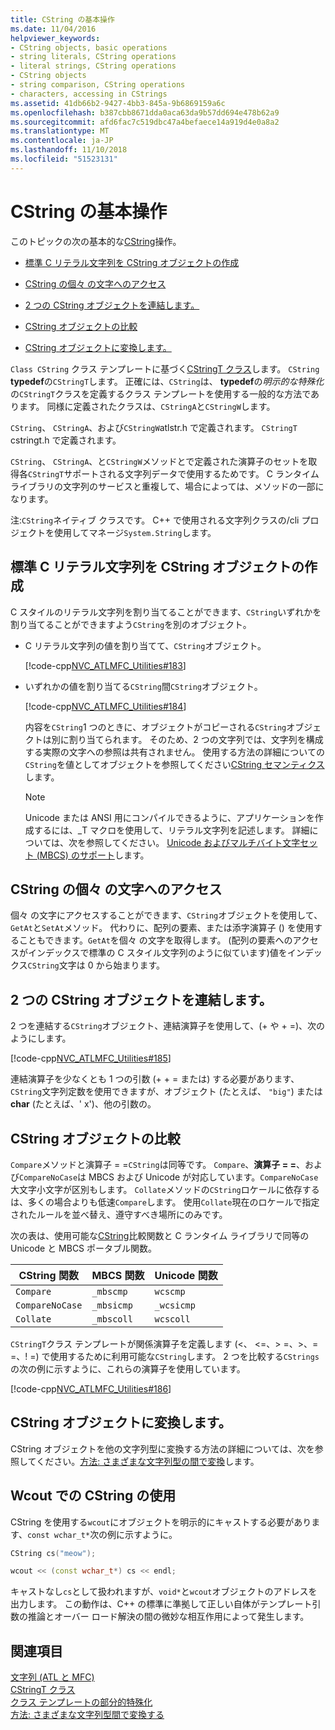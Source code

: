 ```yaml
---
title: CString の基本操作
ms.date: 11/04/2016
helpviewer_keywords:
- CString objects, basic operations
- string literals, CString operations
- literal strings, CString operations
- CString objects
- string comparison, CString operations
- characters, accessing in CStrings
ms.assetid: 41db66b2-9427-4bb3-845a-9b6869159a6c
ms.openlocfilehash: b387cbb8671dda0aca63da9b57dd694e478b62a9
ms.sourcegitcommit: afd6fac7c519dbc47a4befaece14a919d4e0a8a2
ms.translationtype: MT
ms.contentlocale: ja-JP
ms.lasthandoff: 11/10/2018
ms.locfileid: "51523131"
---
```

# <a name="basic-cstring-operations"></a>CString の基本操作

このトピックの次の基本的な[CString](../atl-mfc-shared/reference/cstringt-class.md)操作。

- [標準 C リテラル文字列を CString オブジェクトの作成](#_core_creating_cstring_objects_from_standard_c_literal_strings)

- [CString の個々 の文字へのアクセス](#_core_accessing_individual_characters_in_a_cstring)

- [2 つの CString オブジェクトを連結します。](#_core_concatenating_two_cstring_objects)

- [CString オブジェクトの比較](#_core_comparing_cstring_objects)

- [CString オブジェクトに変換します。](#_core_converting_cstring_objects)

`Class CString` クラス テンプレートに基づく[CStringT クラス](../atl-mfc-shared/reference/cstringt-class.md)します。 `CString` **typedef**の`CStringT`します。 正確には、`CString`は、 **typedef**の*明示的な特殊化*の`CStringT`クラスを定義するクラス テンプレートを使用する一般的な方法であります。 同様に定義されたクラスは、`CStringA`と`CStringW`します。

`CString`、 `CStringA`、および`CStringW`atlstr.h で定義されます。 `CStringT` cstringt.h で定義されます。

`CString`、 `CStringA`、と`CStringW`メソッドとで定義された演算子のセットを取得各`CStringT`サポートされる文字列データで使用するためです。 C ランタイム ライブラリの文字列のサービスと重複して、場合によっては、メソッドの一部になります。

注:`CString`ネイティブ クラスです。 C++ で使用される文字列クラスの/cli プロジェクトを使用してマネージ`System.String`します。

##  <a name="_core_creating_cstring_objects_from_standard_c_literal_strings"></a> 標準 C リテラル文字列を CString オブジェクトの作成

C スタイルのリテラル文字列を割り当てることができます、`CString`いずれかを割り当てることができますよう`CString`を別のオブジェクト。

- C リテラル文字列の値を割り当てて、`CString`オブジェクト。

   [!code-cpp[NVC_ATLMFC_Utilities#183](../atl-mfc-shared/codesnippet/cpp/basic-cstring-operations_1.cpp)]

- いずれかの値を割り当てる`CString`間`CString`オブジェクト。

   [!code-cpp[NVC_ATLMFC_Utilities#184](../atl-mfc-shared/codesnippet/cpp/basic-cstring-operations_2.cpp)]

   内容を`CString`1 つのときに、オブジェクトがコピーされる`CString`オブジェクトは別に割り当てられます。 そのため、2 つの文字列では、文字列を構成する実際の文字への参照は共有されません。 使用する方法の詳細についての`CString`を値としてオブジェクトを参照してください[CString セマンティクス](../atl-mfc-shared/cstring-semantics.md)します。

   > [!NOTE]
   > Unicode または ANSI 用にコンパイルできるように、アプリケーションを作成するには、_T マクロを使用して、リテラル文字列を記述します。 詳細については、次を参照してください。 [Unicode およびマルチバイト文字セット (MBCS) のサポート](../atl-mfc-shared/unicode-and-multibyte-character-set-mbcs-support.md)します。

##  <a name="_core_accessing_individual_characters_in_a_cstring"></a> CString の個々 の文字へのアクセス

個々 の文字にアクセスすることができます、`CString`オブジェクトを使用して、`GetAt`と`SetAt`メソッド。 代わりに、配列の要素、または添字演算子 () を使用することもできます。`GetAt`を個々 の文字を取得します。 (配列の要素へのアクセスがインデックスで標準の C スタイル文字列のように似ています)値をインデックス`CString`文字は 0 から始まります。

##  <a name="_core_concatenating_two_cstring_objects"></a> 2 つの CString オブジェクトを連結します。

2 つを連結する`CString`オブジェクト、連結演算子を使用して、(+ や + =)、次のようにします。

[!code-cpp[NVC_ATLMFC_Utilities#185](../atl-mfc-shared/codesnippet/cpp/basic-cstring-operations_3.cpp)]

連結演算子を少なくとも 1 つの引数 (+ + = または) する必要があります、`CString`文字列定数を使用できますが、オブジェクト (たとえば、 `"big"`) または**char** (たとえば、' x')、他の引数の。

##  <a name="_core_comparing_cstring_objects"></a> CString オブジェクトの比較

`Compare`メソッドと演算子 = =`CString`は同等です。 `Compare`、**演算子 = =**、および`CompareNoCase`は MBCS および Unicode が対応しています。`CompareNoCase`大文字小文字が区別もします。 `Collate`メソッドの`CString`ロケールに依存するは、多くの場合よりも低速`Compare`します。 使用`Collate`現在のロケールで指定されたルールを並べ替え、遵守すべき場所にのみです。

次の表は、使用可能な[CString](../atl-mfc-shared/reference/cstringt-class.md)比較関数と C ランタイム ライブラリで同等の Unicode と MBCS ポータブル関数。

|CString 関数|MBCS 関数|Unicode 関数|
|----------------------|-------------------|----------------------|
|`Compare`|`_mbscmp`|`wcscmp`|
|`CompareNoCase`|`_mbsicmp`|`_wcsicmp`|
|`Collate`|`_mbscoll`|`wcscoll`|

`CStringT`クラス テンプレートが関係演算子を定義します (<、 \<=、> =、>、= =、! =) で使用するために利用可能な`CString`します。 2 つを比較する`CStrings`の次の例に示すように、これらの演算子を使用しています。

[!code-cpp[NVC_ATLMFC_Utilities#186](../atl-mfc-shared/codesnippet/cpp/basic-cstring-operations_4.cpp)]

##  <a name="_core_converting_cstring_objects"></a> CString オブジェクトに変換します。

CString オブジェクトを他の文字列型に変換する方法の詳細については、次を参照してください。[方法: さまざまな文字列型の間で変換](../text/how-to-convert-between-various-string-types.md)します。

## <a name="using-cstring-with-wcout"></a>Wcout での CString の使用

CString を使用する`wcout`にオブジェクトを明示的にキャストする必要があります、`const wchar_t*`次の例に示すように。

```cpp
CString cs("meow");

wcout << (const wchar_t*) cs << endl;
```

キャストなし`cs`として扱われますが、`void*`と`wcout`オブジェクトのアドレスを出力します。 この動作は、C++ の標準に準拠して正しい自体がテンプレート引数の推論とオーバー ロード解決の間の微妙な相互作用によって発生します。

## <a name="see-also"></a>関連項目

[文字列 (ATL と MFC)](../atl-mfc-shared/strings-atl-mfc.md)<br/>
[CStringT クラス](../atl-mfc-shared/reference/cstringt-class.md)<br/>
[クラス テンプレートの部分的特殊化](../cpp/template-specialization-cpp.md)<br/>
[方法: さまざまな文字列型間で変換する](../text/how-to-convert-between-various-string-types.md)

